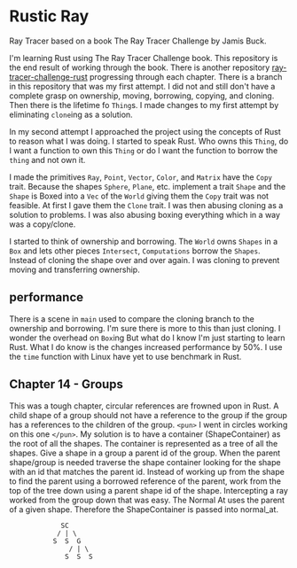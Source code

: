 # Rustic Ray

Ray Tracer based on a book The Ray Tracer Challenge by Jamis Buck.

I'm learning Rust using The Ray Tracer Challenge book. This repository is the end result of working through the book. There is another repository [ray-tracer-challenge-rust](https://github.com/y2k4life/ray-tracer-challenge-rust) progressing through each chapter. There is a branch in this repository that was my first attempt. I did not and still don't have a complete grasp on ownership, moving, borrowing, copying, and cloning. Then there is the lifetime fo `Thing`s. I made changes to my first attempt by eliminating `clone`ing as a solution.

In my second attempt I approached the project using the concepts of Rust to reason what I was doing. I started to speak Rust. Who owns this `Thing`, do I want a function to own this `Thing` or do I want the function to borrow the `thing` and not own it.

I made the primitives `Ray`, `Point`, `Vector`, `Color`, and `Matrix` have the `Copy` trait. Because the shapes `Sphere`, `Plane`, etc. implement a trait `Shape` and the `Shape` is Boxed into a `Vec` of the `World` giving them the `Copy` trait was not feasible. At first I gave them the `Clone` trait. I was then abusing cloning as a solution to problems. I was also abusing boxing everything which in a way was a copy/clone.

I started to think of ownership and borrowing. The `World` owns `Shapes` in a `Box` and lets other pieces `Intersect`, `Computations` borrow the `Shapes`. Instead of cloning the shape over and over again. I was cloning to prevent moving and transferring ownership.

## performance

There is a scene in `main` used to compare the cloning branch to the ownership and borrowing. I'm sure there is more to this than just cloning. I wonder the overhead on `Box`ing But what do I know I'm just starting to learn Rust. What I do know is the changes increased performance by 50%. I use the `time` function with Linux have yet to use benchmark in Rust.

## Chapter 14 - Groups

This was a tough chapter, circular references are frowned upon in Rust. A child shape of a group should not have a reference to the group if the group has a references to the children of the group. `<pun>` I went in circles working on this one `</pun>`. My solution is to have a container (ShapeContainer) as the root of all the shapes. The container is represented as a tree of all the shapes. Give a shape in a group a parent id of the group. When the parent shape/group is needed traverse the shape container looking for the shape with an id that matches the parent id. Instead of working up from the shape to find the parent using a borrowed reference of the parent, work from the top of the tree down using a parent shape id of the shape. Intercepting a ray worked from the group down that was easy. The Normal At uses the parent of a given shape. Therefore the ShapeContainer is passed into normal_at.

```
             SC
            / | \
           S  S  G
               / | \
              S  S  S
```
